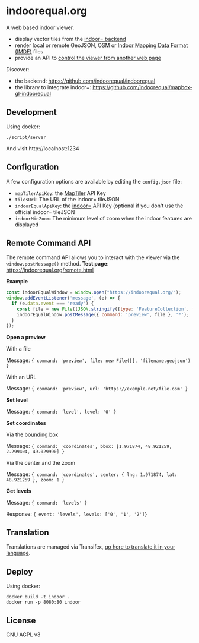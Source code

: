 # indoorequal.org

A web based indoor viewer.

- display vector tiles from the [indoor= backend](https://github.com/indoorequal/indoorequal)
- render local or remote GeoJSON, OSM or [Indoor Mapping Data Format (IMDF)](https://register.apple.com/resources/imdf/) files
- provide an API to [control the viewer from another web page](#remote-command-api)

Discover:

- the backend: https://github.com/indoorequal/indoorequal
- the library to integrate indoor=: https://github.com/indoorequal/mapbox-gl-indoorequal

## Development

Using docker:

    ./script/server

And visit http://localhost:1234

## Configuration

A few configuration options are available by editing the `config.json` file:

- `mapTilerApiKey`: the [MapTiler](https://www.maptiler.com/) API Key
- `tilesUrl`: The URL of the indoor= tileJSON
- `indoorEqualApiKey`: the [indoor=](https://indoorequal.com/) API Key (optional if you don't use the official indoor= tileJSON
- `indoorMinZoom`: The minimum level of zoom when the indoor features are displayed

## Remote Command API

The remote command API allows you to interact with the viewer via the `window.postMessage()` method.
**Test page**: https://indoorequal.org/remote.html

**Example**

```javascript
const indoorEqualWindow = window.open("https://indoorequal.org/");
window.addEventListener('message', (e) => {
  if (e.data.event === 'ready') {
    const file = new File([JSON.stringify({type: 'FeatureCollection', features: []})], 'test.geojson');
    indoorEqualWindow.postMessage({ command: 'preview', file }, '*');
  }
});
```

**Open a preview**

With a file

Message: `{ command: 'preview', file: new File([], 'filename.geojson') }`

With an URL

Message: `{ command: 'preview', url: 'https://exemple.net/file.osm' }`

**Set level**

Message: `{ command: 'level', level: '0' }`

**Set coordinates**

Via the [bounding box](https://wiki.openstreetmap.org/wiki/Bounding_Box)

Message: `{ command: 'coordinates', bbox: [1.971874, 48.921259, 2.299404, 49.029990] }`

Via the center and the zoom

Message: `{ command: 'coordinates', center: { lng: 1.971874, lat: 48.921259 }, zoom: 1 }`

**Get levels**

Message: `{ command: 'levels' }`

Response: `{ event: 'levels', levels: ['0', '1', '2']}`

## Translation

Translations are managed via Transifex, [go here to translate it in your language](https://www.transifex.com/indoorequal/indoorequalorg/languages/).

## Deploy

Using docker:

    docker build -t indoor .
    docker run -p 8080:80 indoor

## License

GNU AGPL v3
